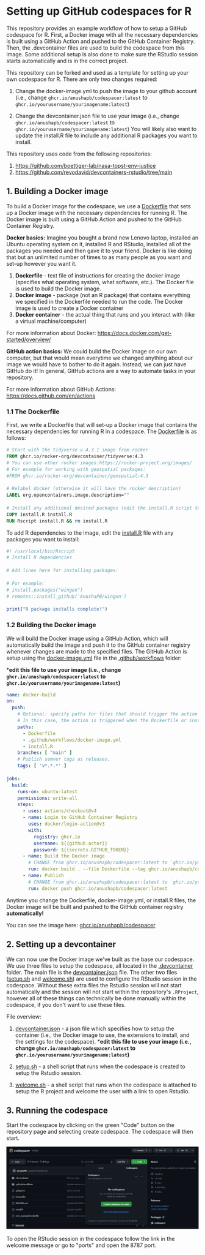 # Setting up GitHub codespaces for R

This repository provides an example workflow of how to setup a GitHub codespace for R. First, a Docker image with all the necessary dependencies is built using a GitHub Action and pushed to the GitHub Container Registry. Then, the .devcontainer files are used to build the codespace from this image. Some additional setup is also done to make sure the RStudio session starts automatically and is in the correct project.

This repository can be forked and used as a template for setting up your own codespace for R. There are only two  changes required:
1. Change the docker-image.yml to push the image to your github account (i.e., change `ghcr.io/anushapb/codespacer:latest` to `ghcr.io/yourusername/yourimagename:latest`)

2. Change the devcontainer.json file to use your image (i.e., change `ghcr.io/anushapb/codespacer:latest` to `ghcr.io/yourusername/yourimagename:latest`)
You will likely also want to update the install.R file to include any additional R packages you want to install.

This repository uses code from the following repositories:
1. https://github.com/boettiger-lab/nasa-topst-env-justice
2. https://github.com/revodavid/devcontainers-rstudio/tree/main

## 1. Building a Docker image

To build a Docker image for the codespace, we use a [Dockerfile](Dockerfile) that sets up a Docker image with the necessary dependencies for running R. The Docker image is built using a GitHub Action and pushed to the GitHub Container Registry. 

**Docker basics:**  Imagine you bought a brand new Lenovo laptop, installed an Ubuntu operating system on it, installed R and RStudio, installed all of the packages you needed and then gave it to your friend. Docker is like doing that but an unlimited number of times to as many people as you want and set-up however you want it.

1. **Dockerfile** - text file of instructions for creating the docker image (specifies what operating system, what software, etc.). The Docker file is used to build the Docker image.
2. **Docker image** - package (not an R package) that contains everything we specified in the Dockerfile needed to run the code. The Docker image is used to create a Docker container
3. **Docker container** - the actual thing that runs and you interact with (like a virtual machine/computer)

For more information about Docker: https://docs.docker.com/get-started/overview/

**GitHub action basics:** We could build the Docker image on our own computer, but that would mean everytime we changed anything about our image we would have to bother to do it again. Instead, we can just have GitHub do it! In general, GitHub actions are a way to automate tasks in your repository.

For more information about GitHub Actions: https://docs.github.com/en/actions

### 1.1 The Dockerfile

First, we write a Dockerfile that will set-up a Docker image that contains the necessary dependencies for running R in a codespace. The [Dockerfile](Dockerfile) is as follows:

```Dockerfile
# Start with the tidyverse v 4.3.1 image from rocker
FROM ghcr.io/rocker-org/devcontainer/tidyverse:4.3
# You can use other rocker images:https://rocker-project.org/images/
# For example for working with geospatial packages:
#FROM ghcr.io/rocker-org/devcontainer/geospatial:4.3

# Relabel docker (otherwise it will have the rocker description)
LABEL org.opencontainers.image.description=""

# Install any additional desired packages (edit the install.R script to add packages)
COPY install.R install.R
RUN Rscript install.R && rm install.R
```

To add R dependencies to the image, edit the [install.R](install.R) file with any packages you want to install:

```r
#! /usr/local/bin/Rscript
# Install R dependencies

# Add lines here for installing packages:

# For example:
# install.packages("wingen")
# remotes::install_github('AnushaPB/wingen')

print("R package installs complete!")
```

### 1.2 Building the Docker image

We will build the Docker image using a GitHub Action, which will automatically build the image and push it to the GitHub container registry whenever changes are made to the specified files. The GitHub Action is setup using the [docker-image.yml](.github/workflows/docker-image.yml) file in the [.github/workflows](.github/workflows) folder:

***edit this file to use your image (i.e., change `ghcr.io/anushapb/codespacer:latest` to `ghcr.io/yourusername/yourimagename:latest`)**

```yaml
name: docker-build
on:
  push:
    # Optional: specify paths for files that should trigger the action if changed 
    # In this case, the action is triggered when the Dockerfile or install.R are changed
    paths:
      - Dockerfile
      - .github/workflows/docker-image.yml
      - install.R
    branches: [ "main" ]
    # Publish semver tags as releases.
    tags: [ 'v*.*.*' ]

jobs:
  build:
    runs-on: ubuntu-latest
    permissions: write-all
    steps:
      - uses: actions/checkout@v4
      - name: Login to GitHub Container Registry
        uses: docker/login-action@v3
        with:
          registry: ghcr.io
          username: ${{github.actor}}
          password: ${{secrets.GITHUB_TOKEN}}
      - name: Build the Docker image
        # CHANGE from ghcr.io/anushapb/codespacer:latest to `ghcr.io/yourusername/yourimagename:latest`
        run: docker build . --file Dockerfile --tag ghcr.io/anushapb/codespacer:latest
      - name: Publish
        # CHANGE from ghcr.io/anushapb/codespacer:latest to `ghcr.io/yourusername/yourimagename:latest`
        run: docker push ghcr.io/anushapb/codespacer:latest
```

Anytime you change the Dockerfile, docker-image.yml, or install.R files, the Docker image will be built and pushed to the GitHub container registry **automatically!**

You can see the image here: [ghcr.io/anushapb/codespacer](https://github.com/AnushaPB/codespacer/pkgs/container/codespacer)

## 2. Setting up a devcontainer

We can now use the Docker image we've built as the base our codespace. We use three files to setup the codespace, all located in the [.devcontainer](.devcontainer/) folder.  The main file is the [devcontainer.json](.devcontainer/devcontainer.json) file. The other two files ([setup.sh](.devcontainer/setup.sh) and [welcome.sh](.devcontainer/welcome.sh)) are used to configure the RStudio session in the codespace. Without these extra files the Rstudio session will not start automatically and the session will not start within the repository's `.RProject`, however all of these things can technically be done manually within the codespace, if you don't want to use these files.

File overview:

1. [devcontainer.json](.devcontainer/devcontainer.json) - a json file which specifies how to setup the container (i.e., the Docker image to use, the extensions to install, and the settings for the codespace). 
***edit this file to use your image (i.e., change `ghcr.io/anushapb/codespacer:latest` to `ghcr.io/yourusername/yourimagename:latest`)**

1. [setup.sh](.devcontainer/setup.sh) - a shell script that runs when the codespace is created to setup the Rstudio session.

2. [welcome.sh](.devcontainer/welcome.sh) - a shell script that runs when the codespace is attached to setup the R project and welcome the user with a link to open Rstudio.

## 3. Running the codespace

Start the codespace by clicking on the green "Code" button on the repository page and selecting create codespace. The codespace will then start. 

![start codespace](start_codespace.png)

To open the RStudio session in the codespace follow the link in the welcome message or go to "ports" and open the 8787 port.